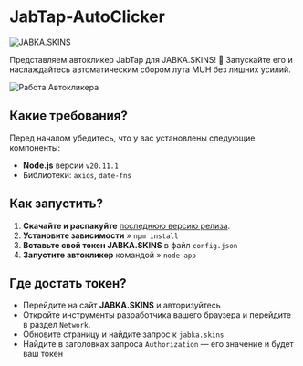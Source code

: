 # JabTap-AutoClicker


![JABKA.SKINS](https://jabka.skin/assets/images/logo/logo.svg)


Представляем автокликер JabTap для JABKA.SKINS! 🚀 Запускайте его и наслаждайтесь автоматическим сбором лута MUH без лишних усилий.

![Работа Автокликера](https://i.imgur.com/DJWPIxu.png)

## Какие требования?

Перед началом убедитесь, что у вас установлены следующие компоненты:
- **Node.js** версии `v20.11.1`
- Библиотеки: `axios`, `date-fns`

## Как запустить?

1. **Скачайте и распакуйте** [последнюю версию релиза](https://github.com/ApTyp4uK1337/JabTap-AutoClicker/releases).
2. **Установите зависимости** » ```npm install```
3. **Вставьте свой токен JABKA.SKINS** в файл `config.json`
4. **Запустите автокликер** командой » ```node app```

## Где достать токен?

- Перейдите на сайт **JABKA.SKINS** и авторизуйтесь
- Откройте инструменты разработчика вашего браузера и перейдите в раздел `Network`.
- Обновите страницу и найдите запрос к `jabka.skins`
- Найдите в заголовках запроса `Authorization` — его значение и будет ваш токен
